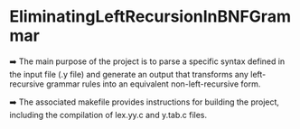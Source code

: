 # EliminatingLeftRecursionInBNFGrammar

➡️ The main purpose of the project is to parse a specific syntax defined in the input file (.y file) and generate an output that transforms any left-recursive grammar rules into an equivalent non-left-recursive form.


➡️ The associated makefile provides instructions for building the project, including the compilation of lex.yy.c and y.tab.c files.
